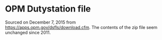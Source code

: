 OPM Dutystation file
====================
Sourced on December 7, 2015 from https://apps.opm.gov/dsfls/download.cfm. The contents of the zip file seem unchanged since 2011.

